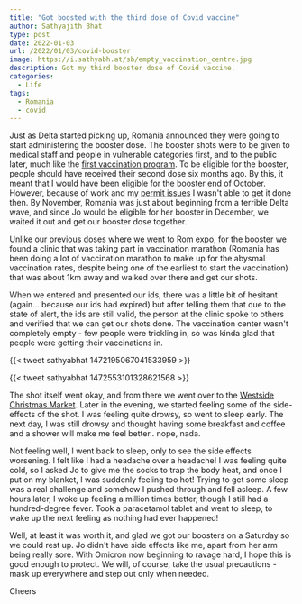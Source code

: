 ```yaml
---
title: "Got boosted with the third dose of Covid vaccine"
author: Sathyajith Bhat
type: post
date: 2022-01-03
url: /2022/01/03/covid-booster
image: https://i.sathyabh.at/sb/empty_vaccination_centre.jpg
description: Got my third booster dose of Covid vaccine.
categories: 
  - Life
tags:
  - Romania
  - covid
---
```


Just as Delta started picking up, Romania announced they were going to start administering the booster dose. The booster shots were to be given to medical staff and people in vulnerable categories first, and to the public later, much like the [first vaccination program](/2021/06/21/getting-covid-19-vaccine-as-a-foreigner-in-romania). To be eligible for the booster, people should have received their second dose six months ago. By this, it meant that I would have been eligible for the booster end of October. However, because of work and my [permit issues](/2021/12/25/blue-card-blues) I wasn't able to get it done then. By November, Romania was just about beginning from a terrible Delta wave, and since Jo would be eligible for her booster in December, we waited it out and get our booster dose together.

Unlike our previous doses where we went to Rom expo, for the booster we found a clinic that was taking part in vaccination marathon (Romania has been doing a lot of vaccination marathon to make up for the abysmal vaccination rates, despite being one of the earliest to start the vaccination) that was about 1km away and walked over there and get our shots.

When we entered and presented our ids, there was a little bit of hesitant (again... because our ids had expired) but after telling them that due to the state of alert, the ids are still valid, the person at the clinic spoke to others and verified that we can get our shots done. The vaccination center wasn't completely empty - few people were trickling in, so was kinda glad that people were getting their vaccinations in. 

{{< tweet sathyabhat 1472195067041533959 >}}

{{< tweet sathyabhat 1472553101328621568 >}}


The shot itself went okay, and from there we went over to the [Westside Christmas Market](https://www.primarie6.ro/targul-de-craciun-west-side-christmas-market-deschis-de-sapte-copii-care-au-aprins-luminitele-de-sarbatori/). Later in the evening, we started feeling some of the side-effects of the shot. I was feeling quite drowsy, so went to sleep early. The next day, I was still drowsy and thought having some breakfast and coffee and a shower will make me feel better.. nope, nada.

Not feeling well, I went back to sleep, only to see the side effects worsening. I felt like I had a headache over a headache! I was feeling quite cold, so I asked Jo to give me the socks to trap the body heat, and once I put on my blanket, I was suddenly feeling too hot! Trying to get some sleep was a real challenge and somehow I pushed through and fell asleep. A few hours later, I woke up feeling a million times better, though I still had a hundred-degree fever. Took a paracetamol tablet and went to sleep, to wake up the next feeling as nothing had ever happened! 

Well, at least it was worth it, and glad we got our boosters on a Saturday so we could rest up. Jo didn't have side effects like me, apart from her arm being really sore. With Omicron now beginning to ravage hard, I hope this is good enough to protect. We will, of course, take the usual precautions - mask up everywhere and step out only when needed.

Cheers
